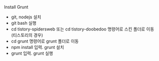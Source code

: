 Install Grunt

- git, nodejs 설치
- git bash 실행
- cd tistory-spidersweb 또는 cd tistory-doobedoo 명령어로 스킨 폴더로 이동(티스토리의 경우)
- cd grunt 명령어로 grunt 폴더로 이동
- npm install 입력. grunt 설치
- grunt 입력. grunt 실행